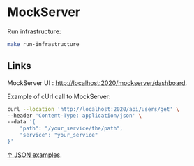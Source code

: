 # MockServer

Run infrastructure:

```bash
make run-infrastructure
```

## Links

MockServer UI : <http://localhost:2020/mockserver/dashboard>.

Example of cUrl call to MockServer:

```bash
curl --location 'http://localhost:2020/api/users/get' \
--header 'Content-Type: application/json' \
--data '{
    "path": "/your_service/the/path",
    "service": "your_service"
}'
```

[↑ JSON examples](https://github.com/mock-server/mockserver/blob/master/mockserver-examples/json_examples.md).
